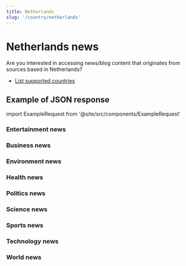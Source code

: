 ```yaml
---
title: Netherlands
slug: '/country/netherlands'
---
```


# Netherlands news

Are you interested in accessing news/blog content that originates from sources based in Netherlands?

- [List supported countries](/get-articles/countries)

## Example of JSON response

import ExampleRequest from '@site/src/components/ExampleRequest'

### Entertainment news
<ExampleRequest url="https://api.apitube.io/v1/news/articles?limit=2&category=news/Arts_and_Entertainment&language=nl"></ExampleRequest>

### Business news
<ExampleRequest url="https://api.apitube.io/v1/news/articles?limit=2&category=news/Business&language=nl"></ExampleRequest>

### Environment news
<ExampleRequest url="https://api.apitube.io/v1/news/articles?limit=2&category=news/Environment&language=nl"></ExampleRequest>

### Health news
<ExampleRequest url="https://api.apitube.io/v1/news/articles?limit=2&category=news/Health&language=nl"></ExampleRequest>

### Politics news
<ExampleRequest url="https://api.apitube.io/v1/news/articles?limit=2&category=news/Politics&language=nl"></ExampleRequest>

### Science news
<ExampleRequest url="https://api.apitube.io/v1/news/articles?limit=2&category=news/Science&language=nl"></ExampleRequest>

### Sports news
<ExampleRequest url="https://api.apitube.io/v1/news/articles?limit=2&category=news/Sports&language=nl"></ExampleRequest>

### Technology news
<ExampleRequest url="https://api.apitube.io/v1/news/articles?limit=2&category=news/Technology&language=nl"></ExampleRequest>

### World news
<ExampleRequest url="https://api.apitube.io/v1/news/articles?limit=2&category=news/World&language=nl"></ExampleRequest>
